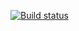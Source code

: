 [![Build status](https://ci.appveyor.com/api/projects/status/yfeuqryuh58elcwh/branch/master?svg=true)](https://ci.appveyor.com/project/JuliaGhalini/appveyor1/branch/master)
